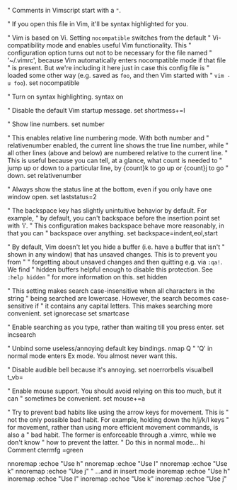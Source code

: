 " Comments in Vimscript start with a `"`.

" If you open this file in Vim, it'll be syntax highlighted for you.

" Vim is based on Vi. Setting `nocompatible` switches from the default
" Vi-compatibility mode and enables useful Vim functionality. This
" configuration option turns out not to be necessary for the file named
" '~/.vimrc', because Vim automatically enters nocompatible mode if that file
" is present. But we're including it here just in case this config file is
" loaded some other way (e.g. saved as `foo`, and then Vim started with
" `vim -u foo`).
set nocompatible

" Turn on syntax highlighting.
syntax on

" Disable the default Vim startup message.
set shortmess+=I

" Show line numbers.
set number

" This enables relative line numbering mode. With both number and
" relativenumber enabled, the current line shows the true line number, while
" all other lines (above and below) are numbered relative to the current line.
" This is useful because you can tell, at a glance, what count is needed to
" jump up or down to a particular line, by {count}k to go up or {count}j to go
" down.
set relativenumber

" Always show the status line at the bottom, even if you only have one window open.
set laststatus=2

" The backspace key has slightly unintuitive behavior by default. For example,
" by default, you can't backspace before the insertion point set with 'i'.
" This configuration makes backspace behave more reasonably, in that you can
" backspace over anything.
set backspace=indent,eol,start

" By default, Vim doesn't let you hide a buffer (i.e. have a buffer that isn't
" shown in any window) that has unsaved changes. This is to prevent you from "
" forgetting about unsaved changes and then quitting e.g. via `:qa!`. We find
" hidden buffers helpful enough to disable this protection. See `:help hidden`
" for more information on this.
set hidden

" This setting makes search case-insensitive when all characters in the string
" being searched are lowercase. However, the search becomes case-sensitive if
" it contains any capital letters. This makes searching more convenient.
set ignorecase
set smartcase

" Enable searching as you type, rather than waiting till you press enter.
set incsearch

" Unbind some useless/annoying default key bindings.
nmap Q <Nop> " 'Q' in normal mode enters Ex mode. You almost never want this.

" Disable audible bell because it's annoying.
set noerrorbells visualbell t_vb=

" Enable mouse support. You should avoid relying on this too much, but it can
" sometimes be convenient.
set mouse+=a

" Try to prevent bad habits like using the arrow keys for movement. This is
" not the only possible bad habit. For example, holding down the h/j/k/l keys
" for movement, rather than using more efficient movement commands, is also a
" bad habit. The former is enforceable through a .vimrc, while we don't know
" how to prevent the latter.
" Do this in normal mode...
hi Comment ctermfg =green

nnoremap <Left>  :echoe "Use h"<CR>
nnoremap <Right> :echoe "Use l"<CR>
nnoremap <Up>    :echoe "Use k"<CR>
nnoremap <Down>  :echoe "Use j"<CR>
" ...and in insert mode
inoremap <Left>  <ESC>:echoe "Use h"<CR>
inoremap <Right> <ESC>:echoe "Use l"<CR>
inoremap <Up>    <ESC>:echoe "Use k"<CR>
inoremap <Down>  <ESC>:echoe "Use j"<CR>
